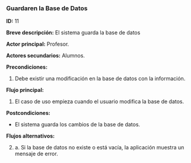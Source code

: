 ### Guardaren la Base de Datos

**ID:** 11

**Breve descripción:** El sistema guarda la base de datos

**Actor principal:** Profesor.

**Actores secundarios:** Alumnos.

**Precondiciones:**

1. Debe existir una modificación en la base de datos con la información.

**Flujo principal:**

1. El caso de uso empieza cuando el usuario modifica la base de datos.


**Postcondiciones:**

*  El sistema guarda los cambios de la base de datos.

**Flujos alternativos:**

2. a. Si la base de datos no existe o está vacía, la aplicación muestra un mensaje de error.
